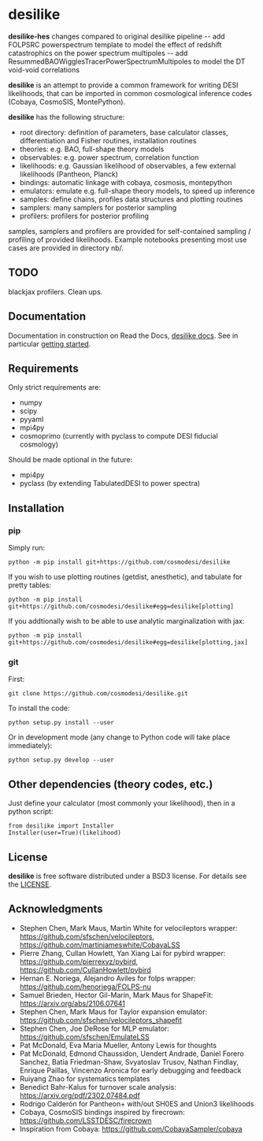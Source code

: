 # desilike

**desilike-hes**
changes compared to original desilike pipeline
-- add FOLPSRC powerspectrum template to model the effect of redshift catastrophics on the power spectrum multipoles
-- add ResummedBAOWigglesTracerPowerSpectrumMultipoles to model the DT void-void correlations

**desilike** is an attempt to provide a common framework for writing DESI likelihoods,
that can be imported in common cosmological inference codes (Cobaya, CosmoSIS, MontePython).

**desilike** has the following structure:

  - root directory: definition of parameters, base calculator classes, differentiation and Fisher routines, installation routines
  - theories: e.g. BAO, full-shape theory models
  - observables: e.g. power spectrum, correlation function
  - likelihoods: e.g. Gaussian likelihood of observables, a few external likelihoods (Pantheon, Planck)
  - bindings: automatic linkage with cobaya, cosmosis, montepython
  - emulators: emulate e.g. full-shape theory models, to speed up inference
  - samples: define chains, profiles data structures and plotting routines
  - samplers: many samplers for posterior sampling
  - profilers: profilers for posterior profiling

samples, samplers and profilers are provided for self-contained sampling / profiling of provided likelihoods.
Example notebooks presenting most use cases are provided in directory nb/.

## TODO

blackjax profilers.
Clean ups.

## Documentation

Documentation in construction on Read the Docs, [desilike docs](https://desilike.readthedocs.io/).
See in particular [getting started](https://desilike.readthedocs.io/en/latest/user/getting_started.html).

## Requirements

Only strict requirements are:

  - numpy
  - scipy
  - pyyaml
  - mpi4py
  - cosmoprimo (currently with pyclass to compute DESI fiducial cosmology)

Should be made optional in the future:
  - mpi4py
  - pyclass (by extending TabulatedDESI to power spectra)

## Installation

### pip

Simply run:
```
python -m pip install git+https://github.com/cosmodesi/desilike
```
If you wish to use plotting routines (getdist, anesthetic), and tabulate for pretty tables:
```
python -m pip install git+https://github.com/cosmodesi/desilike#egg=desilike[plotting]
```
If you addtionally wish to be able to use analytic marginalization with jax:
```
python -m pip install git+https://github.com/cosmodesi/desilike#egg=desilike[plotting,jax]
```

### git

First:
```
git clone https://github.com/cosmodesi/desilike.git
```
To install the code:
```
python setup.py install --user
```
Or in development mode (any change to Python code will take place immediately):
```
python setup.py develop --user
```

## Other dependencies (theory codes, etc.)

Just define your calculator (most commonly your likelihood), then in a python script:
```
from desilike import Installer
Installer(user=True)(likelihood)
```

## License

**desilike** is free software distributed under a BSD3 license. For details see the [LICENSE](https://github.com/cosmodesi/desilike/blob/main/LICENSE).


## Acknowledgments

- Stephen Chen, Mark Maus, Martin White for velocileptors wrapper: https://github.com/sfschen/velocileptors, https://github.com/martinjameswhite/CobayaLSS
- Pierre Zhang, Cullan Howlett, Yan Xiang Lai for pybird wrapper: https://github.com/pierrexyz/pybird, https://github.com/CullanHowlett/pybird
- Hernan E. Noriega, Alejandro Aviles for folps wrapper: https://github.com/henoriega/FOLPS-nu
- Samuel Brieden, Hector Gil-Marin, Mark Maus for ShapeFit: https://arxiv.org/abs/2106.07641
- Stephen Chen, Mark Maus for Taylor expansion emulator: https://github.com/sfschen/velocileptors_shapefit
- Stephen Chen, Joe DeRose for MLP emulator: https://github.com/sfschen/EmulateLSS
- Pat McDonald, Eva Maria Mueller, Antony Lewis for thoughts
- Pat McDonald, Edmond Chaussidon, Uendert Andrade, Daniel Forero Sanchez, Batia Friedman-Shaw, Svyatoslav Trusov, Nathan Findlay, Enrique Paillas, Vincenzo Aronica for early debugging and feedback
- Ruiyang Zhao for systematics templates
- Benedict Bahr-Kalus for turnover scale analysis: https://arxiv.org/pdf/2302.07484.pdf
- Rodrigo Calderón for Pantheon+ with/out SH0ES and Union3 likelihoods
- Cobaya, CosmoSIS bindings inspired by firecrown: https://github.com/LSSTDESC/firecrown
- Inspiration from Cobaya: https://github.com/CobayaSampler/cobaya
